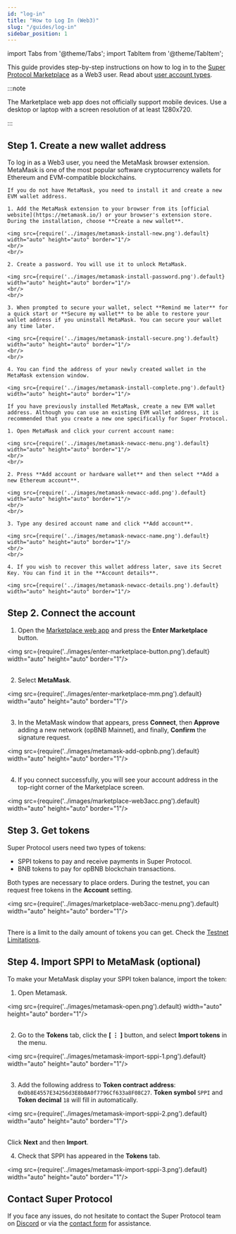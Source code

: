 ```yaml
---
id: "log-in"
title: "How to Log In (Web3)"
slug: "/guides/log-in"
sidebar_position: 1
---
```


import Tabs from '@theme/Tabs';
import TabItem from '@theme/TabItem';

This guide provides step-by-step instructions on how to log in to the [Super Protocol Marketplace](https://marketplace.superprotocol.com/) as a Web3 user. Read about [user account types](/marketplace/account).

:::note

The Marketplace web app does not officially support mobile devices. Use a desktop or laptop with a screen resolution of at least 1280x720.

:::

## Step 1. Create a new wallet address

To log in as a Web3 user, you need the MetaMask browser extension. MetaMask is one of the most popular software cryptocurrency wallets for Ethereum and EVM-compatible blockchains.

<Tabs>
  <TabItem value="no-mm" label="If you do not have MetaMask" default>

    If you do not have MetaMask, you need to install it and create a new EVM wallet address.

    1. Add the MetaMask extension to your browser from its [official website](https://metamask.io/) or your browser's extension store. During the installation, choose **Create a new wallet**.

    <img src={require('../images/metamask-install-new.png').default} width="auto" height="auto" border="1"/>
    <br/>
    <br/>

    2. Create a password. You will use it to unlock MetaMask.

    <img src={require('../images/metamask-install-password.png').default} width="auto" height="auto" border="1"/>
    <br/>
    <br/>

    3. When prompted to secure your wallet, select **Remind me later** for a quick start or **Secure my wallet** to be able to restore your wallet address if you uninstall MetaMask. You can secure your wallet any time later.

    <img src={require('../images/metamask-install-secure.png').default} width="auto" height="auto" border="1"/>
    <br/>
    <br/>

    4. You can find the address of your newly created wallet in the MetaMask extension window.

    <img src={require('../images/metamask-install-complete.png').default} width="auto" height="auto" border="1"/>

  </TabItem>
  <TabItem value="mm" label="If you already have MetaMask">

    If you have previously installed MetaMask, create a new EVM wallet address. Although you can use an existing EVM wallet address, it is recommended that you create a new one specifically for Super Protocol.

    1. Open MetaMask and click your current account name:

    <img src={require('../images/metamask-newacc-menu.png').default} width="auto" height="auto" border="1"/>
    <br/>
    <br/>

    2. Press **Add account or hardware wallet** and then select **Add a new Ethereum account**.

    <img src={require('../images/metamask-newacc-add.png').default} width="auto" height="auto" border="1"/>
    <br/>
    <br/>

    3. Type any desired account name and click **Add account**.

    <img src={require('../images/metamask-newacc-name.png').default} width="auto" height="auto" border="1"/>
    <br/>
    <br/>

    4. If you wish to recover this wallet address later, save its Secret Key. You can find it in the **Account details**.

    <img src={require('../images/metamask-newacc-details.png').default} width="auto" height="auto" border="1"/>

  </TabItem>
</Tabs>

## Step 2. Connect the account

1. Open the [Marketplace web app](https://marketplace.superprotocol.com/) and press the **Enter Marketplace** button.

<img src={require('../images/enter-marketplace-button.png').default} width="auto" height="auto" border="1"/>
<br/>
<br/>

2. Select **MetaMask**.

<img src={require('../images/enter-marketplace-mm.png').default} width="auto" height="auto" border="1"/>
<br/>
<br/>

3. In the MetaMask window that appears, press **Connect**, then **Approve** adding a new network (opBNB Mainnet), and finally, **Confirm** the signature request.

<img src={require('../images/metamask-add-opbnb.png').default} width="auto" height="auto" border="1"/>
<br/>
<br/>

4. If you connect successfully, you will see your account address in the top-right corner of the Marketplace screen.

<img src={require('../images/marketplace-web3acc.png').default} width="auto" height="auto" border="1"/>
<br/>

## Step 3. Get tokens

Super Protocol users need two types of tokens:

- SPPI tokens to pay and receive payments in Super Protocol.
- BNB tokens to pay for opBNB blockchain transactions.

Both types are necessary to place orders. During the testnet, you can request free tokens in the **Account** setting.

<img src={require('../images/marketplace-web3acc-menu.png').default} width="auto" height="auto" border="1"/>
<br/>
<br/>

There is a limit to the daily amount of tokens you can get. Check the [Testnet Limitations](/marketplace/limitations).

## Step 4. Import SPPI to MetaMask (optional)

To make your MetaMask display your SPPI token balance, import the token:

1. Open Metamask.

<img src={require('../images/metamask-open.png').default} width="auto" height="auto" border="1"/>
<br/>
<br/>

2. Go to the **Tokens** tab, click the **[ ⋮ ]** button, and select **Import tokens** in the menu.

<img src={require('../images/metamask-import-sppi-1.png').default} width="auto" height="auto" border="1"/>
<br/>
<br/>

3. Add the following address to **Token contract address**: `0xDb8E4557E34256d3E8bBA0f7796Cf633a8F08C27`. **Token symbol** `SPPI` and **Token decimal** `18` will fill in automatically.

<img src={require('../images/metamask-import-sppi-2.png').default} width="auto" height="auto" border="1"/>
<br/>
<br/>

Click **Next** and then **Import**.

4. Check that SPPI has appeared in the **Tokens** tab.

<img src={require('../images/metamask-import-sppi-3.png').default} width="auto" height="auto" border="1"/>
<br/>

## Contact Super Protocol

If you face any issues, do not hesitate to contact the Super Protocol team on [Discord](https://discord.gg/superprotocol) or via the [contact form](https://superprotocol.zendesk.com/hc/en-us/requests/new) for assistance.